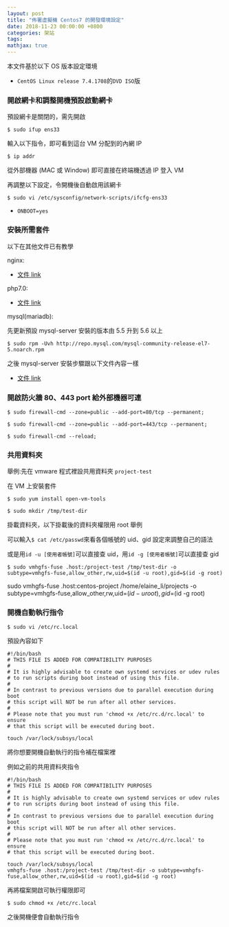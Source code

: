 ```yaml
---
layout: post
title: "佈署虛擬機 Centos7 的開發環境設定"
date: 2018-11-23 00:00:00 +0800
categories: 架站
tags: 
mathjax: true
---
```


本文件基於以下 OS 版本設定環境

- `CentOS Linux release 7.4.1708`的`DVD ISO`版

### 開啟網卡和調整開機預設啟動網卡

預設網卡是關閉的，需先開啟

`$ sudo ifup ens33`

輸入以下指令，即可看到這台 VM 分配到的內網 IP

`$ ip addr`

從外部機器 (MAC 或 Window) 即可直接在終端機透過 IP 登入 VM

再調整以下設定，令開機後自動啟用該網卡

`$ sudo vi /etc/sysconfig/network-scripts/ifcfg-ens33`

- `ONBOOT=yes`

### 安裝所需套件

以下在其他文件已有教學

nginx:

- [文件 link](../LNMP/nginx.md)

php7.0:

- [文件 link](../php/php7.0.md)

mysql(mariadb):

先更新預設 mysql-server 安裝的版本由 5.5 升到 5.6 以上

`$ sudo rpm -Uvh http://repo.mysql.com/mysql-community-release-el7-5.noarch.rpm`

之後 mysql-server 安裝步驟跟以下文件內容一樣

- [文件 link](../db/centos-mysql-default-install.md)

### 開啟防火牆 80、443 port 給外部機器可連

`$ sudo firewall-cmd --zone=public --add-port=80/tcp --permanent;`

`$ sudo firewall-cmd --zone=public --add-port=443/tcp --permanent;`

`$ sudo firewall-cmd --reload;`

### 共用資料夾

舉例:先在 vmware 程式裡設共用資料夾 `project-test`

在 VM 上安裝套件

`$ sudo yum install open-vm-tools`

`$ sudo mkdir /tmp/test-dir`

掛載資料夾，以下掛載後的資料夾權限用 root 舉例

可以輸入`$ cat /etc/passwd`來看各個帳號的 uid、gid 設定來調整自己的語法

或是用`id -u [使用者帳號]`可以直接查 uid，用`id -g [使用者帳號]`可以直接查 gid

`$ sudo vmhgfs-fuse .host:/project-test /tmp/test-dir -o subtype=vmhgfs-fuse,allow_other,rw,uid=$(id -u root),gid=$(id -g root)`

sudo vmhgfs-fuse .host:centos-project /home/elaine_li/projects -o subtype=vmhgfs-fuse,allow_other,rw,uid=$(id -u root),gid=$(id -g root)

### 開機自動執行指令

`$ sudo vi /etc/rc.local`

預設內容如下

    #!/bin/bash
    # THIS FILE IS ADDED FOR COMPATIBILITY PURPOSES
    #
    # It is highly advisable to create own systemd services or udev rules
    # to run scripts during boot instead of using this file.
    #
    # In contrast to previous versions due to parallel execution during boot
    # this script will NOT be run after all other services.
    #
    # Please note that you must run 'chmod +x /etc/rc.d/rc.local' to ensure
    # that this script will be executed during boot.

    touch /var/lock/subsys/local

將你想要開機自動執行的指令補在檔案裡

例如之前的共用資料夾指令

    #!/bin/bash
    # THIS FILE IS ADDED FOR COMPATIBILITY PURPOSES
    #
    # It is highly advisable to create own systemd services or udev rules
    # to run scripts during boot instead of using this file.
    #
    # In contrast to previous versions due to parallel execution during boot
    # this script will NOT be run after all other services.
    #
    # Please note that you must run 'chmod +x /etc/rc.d/rc.local' to ensure
    # that this script will be executed during boot.

    touch /var/lock/subsys/local
    vmhgfs-fuse .host:/project-test /tmp/test-dir -o subtype=vmhgfs-fuse,allow_other,rw,uid=$(id -u root),gid=$(id -g root)

再將檔案開啟可執行權限即可

`$ sudo chmod +x /etc/rc.local`

之後開機便會自動執行指令
